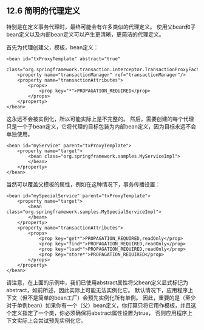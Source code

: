 ## 12.6 简明的代理定义

特别是在定义事务代理时，最终可能会有许多类似的代理定义。 使用父bean和子bean定义以及内部bean定义可以产生更清晰，更简洁的代理定义。

首先为代理创建父，模板，bean定义：

```
<bean id="txProxyTemplate" abstract="true"
        class="org.springframework.transaction.interceptor.TransactionProxyFactoryBean">
    <property name="transactionManager" ref="transactionManager"/>
    <property name="transactionAttributes">
        <props>
            <prop key="*">PROPAGATION_REQUIRED</prop>
        </props>
    </property>
</bean>
```

这永远不会被实例化，所以可能实际上是不完整的。 然后，需要创建的每个代理只是一个子bean定义，它将代理的目标包装为内部bean定义，因为目标永远不会单独使用。

```
<bean id="myService" parent="txProxyTemplate">
    <property name="target">
        <bean class="org.springframework.samples.MyServiceImpl">
        </bean>
    </property>
</bean>
```

当然可以覆盖父模板的属性，例如在这种情况下，事务传播设置：

```
<bean id="mySpecialService" parent="txProxyTemplate">
    <property name="target">
        <bean class="org.springframework.samples.MySpecialServiceImpl">
        </bean>
    </property>
    <property name="transactionAttributes">
        <props>
            <prop key="get*">PROPAGATION_REQUIRED,readOnly</prop>
            <prop key="find*">PROPAGATION_REQUIRED,readOnly</prop>
            <prop key="load*">PROPAGATION_REQUIRED,readOnly</prop>
            <prop key="store*">PROPAGATION_REQUIRED</prop>
        </props>
    </property>
</bean>
```

请注意，在上面的示例中，我们已使用abstract属性将父bean定义显式标记为abstract，如前所述，因此实际上可能无法实例化它。 默认情况下，应用程序上下文（但不是简单的bean工厂）会预先实例化所有单例。 因此，重要的是（至少对于单例bean）如果你有一个（父）bean定义，你打算只将它用作模板，并且这个定义指定了一个类，你必须确保将abstract属性设置为true， 否则应用程序上下文实际上会尝试预先实例化它。





